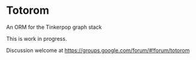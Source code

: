 Totorom
========

An ORM for the Tinkerpop graph stack

This is work in progress.

Discussion welcome at https://groups.google.com/forum/#!forum/totorom
